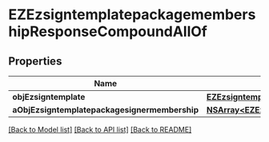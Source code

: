 # EZEzsigntemplatepackagemembershipResponseCompoundAllOf

## Properties
Name | Type | Description | Notes
------------ | ------------- | ------------- | -------------
**objEzsigntemplate** | [**EZEzsigntemplateResponseCompound***](EZEzsigntemplateResponseCompound.md) |  | 
**aObjEzsigntemplatepackagesignermembership** | [**NSArray&lt;EZEzsigntemplatepackagesignermembershipResponseCompound&gt;***](EZEzsigntemplatepackagesignermembershipResponseCompound.md) |  | 

[[Back to Model list]](../README.md#documentation-for-models) [[Back to API list]](../README.md#documentation-for-api-endpoints) [[Back to README]](../README.md)


